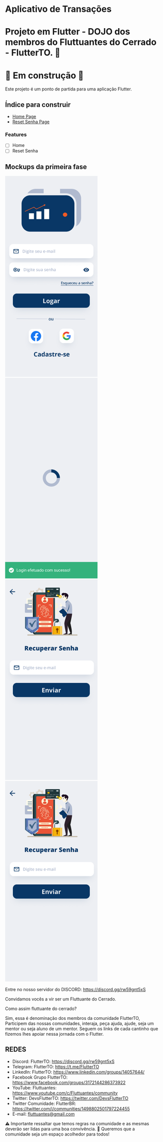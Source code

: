 # Aplicativo de Transações 
# Projeto em Flutter - DOJO dos membros do Fluttuantes do Cerrado - FlutterTO. 🚀
# 🚧 Em construção 🚧

Este projeto é um ponto de partida para uma aplicação Flutter.
 ## Índice para construir

- [Home Page](#home)
- [Reset Senha Page](#reset)


### Features

- [ ] Home 
- [ ] Reset Senha
 
## Mockups da primeira fase

<img src = "screens/login1.png" width="300"> <img src = "screens/login2.png" width="300">
<img src = "screens/reset2.png" width="300"> <img src = "screens/reset2.png" width="300"> 

 
 
Entre no nosso servidor do DISCORD: https://discord.gg/rw59gnt5xS

Convidamos vocês a vir ser um Fluttuante do Cerrado. 

Como assim fluttuante do cerrado?

Sim, essa é denominação dos membros da comunidade FlutterTO, 
Participem das nossas comunidades, interaja, peça ajuda, ajude, seja um mentor ou seja aluno de um mentor. 
Seguem os links de cada cantinho que fizemos lhes apoiar nessa jornada com o Flutter.

## REDES
- Discord: FlutterTO: https://discord.gg/rw59gnt5xS
- Telegram: FlutterTO: https://t.me/FlutterTO
- LinkedIn: FlutterTO: https://www.linkedin.com/groups/14057644/
- Facebook Grupo FlutterTO: https://www.facebook.com/groups/3172144286373922
- YouTube: Fluttuantes: https://www.youtube.com/c/Fluttuantes/community
- Twitter: DevsFlutterTO: https://twitter.com/DevsFlutterTO
- Twitter Comunidade: FlutterBR: https://twitter.com/i/communities/1498802501797224455 
- E-mail: fluttuantes@gmail.com

 ⚠️ Importante ressaltar que temos regras na comunidade e as mesmas deverão ser lidas para uma boa convivência. 
 🤝 Queremos que a comunidade seja um espaço acolhedor para todos!
